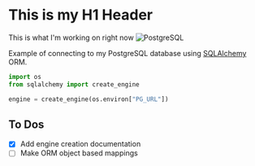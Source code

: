 # This is my H1 Header

This is what I'm working on right now
![PostgreSQL](https://www.postgresql.org/media/img/about/press/elephant.png)

Example of connecting to my PostgreSQL database using [SQLAlchemy](https://docs.sqlalchemy.org/en/) ORM.

```python
import os
from sqlalchemy import create_engine

engine = create_engine(os.environ["PG_URL"])
```
## To Dos

- [X] Add engine creation documentation
- [ ] Make ORM object based mappings
